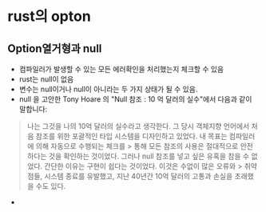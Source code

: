 # rust의 opton
## Option열거형과 null
* 컴파일러가 발생할 수 있는 모든 에러확인을 처리했는지 체크할 수 있음
* rust는 null이 없음
* 변수는 null이거나 null이 아니라는 두 가지 상태가 될 수 있음.
* null 을 고안한 Tony Hoare 의 "Null 참조 : 10 억 달러의 실수"에서 다음과 같이 말합니다:
> 나는 그것을 나의 10억 달러의 실수라고 생각한다. 그 당시 객체지향 언어에서 처음 참조를 위한 포괄적인 타입 시스템을 디자인하고 있었다. 내 목표는 컴파일러에 의해 자동으로 수행되는 체크를  > 통해 모든 참조의 사용은 절대적으로 안전하다는 것을 확인하는 것이었다. 그러나 null 참조를 넣고 싶은 유혹을 참을 수 없었다. 간단한 이유는 구현이 쉽다는 것이었다. 이것은 수없이 많은 오류와  > 취약점들, 시스템 종료를 유발했고, 지난 40년간 10억 달러의 고통과 손실을 초래했을 수도 있다.

* 